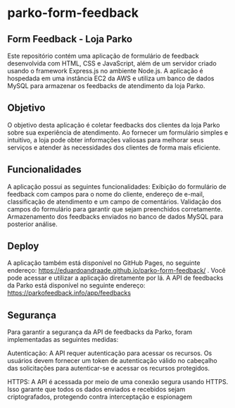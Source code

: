 # parko-form-feedback
## Form Feedback - Loja Parko
Este repositório contém uma aplicação de formulário de feedback desenvolvida com HTML, CSS e JavaScript, além de um servidor criado usando o framework Express.js no ambiente Node.js. A aplicação é hospedada em uma instância EC2 da AWS e utiliza um banco de dados MySQL para armazenar os feedbacks de atendimento da loja Parko.

## Objetivo
O objetivo desta aplicação é coletar feedbacks dos clientes da loja Parko sobre sua experiência de atendimento. Ao fornecer um formulário simples e intuitivo, a loja pode obter informações valiosas para melhorar seus serviços e atender às necessidades dos clientes de forma mais eficiente.

## Funcionalidades
A aplicação possui as seguintes funcionalidades:
Exibição do formulário de feedback com campos para o nome do cliente, endereço de e-mail, classificação de atendimento e um campo de comentários.
Validação dos campos do formulário para garantir que sejam preenchidos corretamente.
Armazenamento dos feedbacks enviados no banco de dados MySQL para posterior análise.

## Deploy
A aplicação também está disponível no GitHub Pages, no seguinte endereço: https://eduardoandraade.github.io/parko-form-feedback/ . Você pode acessar e utilizar a aplicação diretamente por lá.
A API de feedbacks da Parko está disponível no seguinte endereço: https://parkofeedback.info/app/feedbacks

## Segurança
Para garantir a segurança da API de feedbacks da Parko, foram implementadas as seguintes medidas:

Autenticação: A API requer autenticação para acessar os recursos. Os usuários devem fornecer um token de autenticação válido no cabeçalho das solicitações para autenticar-se e acessar os recursos protegidos.

HTTPS: A API é acessada por meio de uma conexão segura usando HTTPS. Isso garante que todos os dados enviados e recebidos sejam criptografados, protegendo contra interceptação e espionagem
